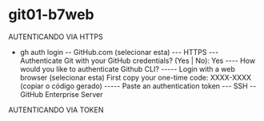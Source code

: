# git01-b7web

AUTENTICANDO VIA HTTPS
- gh auth login
-- GitHub.com (selecionar esta)
--- HTTPS
--- Authenticate Git with your GitHub credentials? (Yes | No): Yes
---- How would you like to authenticate Github CLI?
----- Login with a web browser (selecionar esta)
       First copy your one-time code: XXXX-XXXX (copiar o código gerado)
----- Paste an authentication token
--- SSH
-- GitHub Enterprise Server

AUTENTICANDO VIA TOKEN